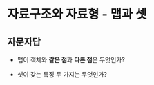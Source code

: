 # 자료구조와 자료형 - 맵과 셋

## 자문자답
* 맵이 객체와 **같은 점**과 **다른 점**은 무엇인가?
<!-- 같은 점: 키가 있는 값을 저장할 수 있다, 다른 점: 맵은 키에 다양한 자료형을 허용한다. -->
* 셋이 갖는 특징 두 가지는 무엇인가?
<!-- 중복을 허용하지 않는 값들을 모아두었다, 키가 없는 값이 저장된다. -->
